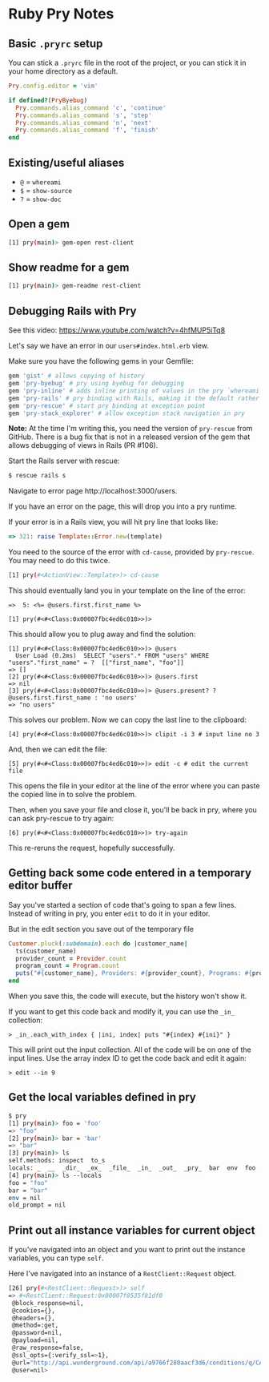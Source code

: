 # Ruby Pry Notes

## Basic `.pryrc` setup

You can stick a `.pryrc` file in the root of the project, or you can stick it in your home directory as a default.

```ruby
Pry.config.editor = 'vim'

if defined?(PryByebug)
  Pry.commands.alias_command 'c', 'continue'
  Pry.commands.alias_command 's', 'step'
  Pry.commands.alias_command 'n', 'next'
  Pry.commands.alias_command 'f', 'finish'
end
```

## Existing/useful aliases

* `@` = `whereami`
* `$` = `show-source`
* `?` = `show-doc`

## Open a gem

```bash
[1] pry(main)> gem-open rest-client
```

## Show readme for a gem

```bash
[1] pry(main)> gem-readme rest-client
```

## Debugging Rails with Pry

See this video: https://www.youtube.com/watch?v=4hfMUP5iTq8

Let's say we have an error in our `users#index.html.erb` view.

Make sure you have the following gems in your Gemfile:

```ruby
gem 'gist' # allows copying of history
gem 'pry-byebug' # pry using byebug for debugging
gem 'pry-inline' # adds inline printing of values in the pry `whereami` code
gem 'pry-rails' # pry binding with Rails, making it the default rather than IRB
gem 'pry-rescue' # start pry binding at exception point
gem 'pry-stack_explorer' # allow exception stack navigation in pry
```

**Note:** At the time I'm writing this, you need the version of `pry-rescue` from GitHub.  There is a bug fix that is not in a released version of the gem that allows debugging of views in Rails (PR #106).

Start the Rails server with rescue:

```bash
$ rescue rails s
```

Navigate to error page http://localhost:3000/users.

If you have an error on the page, this will drop you into a pry runtime.

If your error is in a Rails view, you will hit pry line that looks like:

```ruby
=> 321: raise Template::Error.new(template)
```

You need to the source of the error with `cd-cause`, provided by `pry-rescue`.  You may need to do this twice.

```bash
[1] pry(#<ActionView::Template>)> cd-cause
```

This should eventually land you in your template on the line of the error:

```pry
=>  5: <%= @users.first.first_name %>

[1] pry(#<#<Class:0x00007fbc4ed6c010>>)>
```

This should allow you to plug away and find the solution:

```pry
[1] pry(#<#<Class:0x00007fbc4ed6c010>>)> @users
  User Load (0.2ms)  SELECT "users".* FROM "users" WHERE "users"."first_name" = ?  [["first_name", "foo"]]
=> []
[2] pry(#<#<Class:0x00007fbc4ed6c010>>)> @users.first
=> nil
[3] pry(#<#<Class:0x00007fbc4ed6c010>>)> @users.present? ? @users.first.first_name : 'no users'
=> "no users"
```

This solves our problem.  Now we can copy the last line to the clipboard:

```pry
[4] pry(#<#<Class:0x00007fbc4ed6c010>>)> clipit -i 3 # input line no 3
```

And, then we can edit the file:

```pry
[5] pry(#<#<Class:0x00007fbc4ed6c010>>)> edit -c # edit the current file
```

This opens the file in your editor at the line of the error where you can paste the copied line in to solve the problem.

Then, when you save your file and close it, you'll be back in pry, where you can ask pry-rescue to try again:

```pry
[6] pry(#<#<Class:0x00007fbc4ed6c010>>)> try-again
```

This re-reruns the request, hopefully successfully.

## Getting back some code entered in a temporary editor buffer

Say you've started a section of code that's going to span a few lines.  Instead of writing in pry, you enter `edit` to do it in your editor.

But in the edit section you save out of the temporary file

```ruby
Customer.pluck(:subdomain).each do |customer_name|
  ts(customer_name)
  provider_count = Provider.count
  program_count = Program.count
  puts("#{customer_name}, Providers: #{provider_count}, Programs: #{program_count}, product: #{provider_count * program_count}")
end
```

When you save this, the code will execute, but the history won't show it.

If you want to get this code back and modify it, you can use the `_in_` collection:

```text
> _in_.each_with_index { |ini, index| puts "#{index} #{ini}" }
```

This will print out the input collection.  All of the code will be on one of the input lines.  Use the array index ID to get the code back and edit it again:

```text
> edit --in 9
```

## Get the local variables defined in pry

```bash
$ pry
[1] pry(main)> foo = 'foo'
=> "foo"
[2] pry(main)> bar = 'bar'
=> "bar"
[3] pry(main)> ls
self.methods: inspect  to_s
locals: _  __  _dir_  _ex_  _file_  _in_  _out_  _pry_  bar  env  foo  old_prompt
[4] pry(main)> ls --locals
foo = "foo"
bar = "bar"
env = nil
old_prompt = nil
```

## Print out all instance variables for current object

If you've navigated into an object and you want to print out the instance variables, you can type `self`.

Here I've navigated into an instance of a `RestClient::Request` object.

```bash
[26] pry(#<RestClient::Request>)> self
=> #<RestClient::Request:0x00007f8535f81df0
 @block_response=nil,
 @cookies={},
 @headers={},
 @method=:get,
 @password=nil,
 @payload=nil,
 @raw_response=false,
 @ssl_opts={:verify_ssl=>1},
 @url="http://api.wunderground.com/api/a9766f280aacf3d6/conditions/q/CA/San_Francisco.json",
 @user=nil>
 ```
